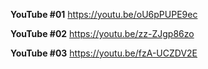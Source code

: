 **YouTube #01**
https://youtu.be/oU6pPUPE9ec

**YouTube #02**
https://youtu.be/zz-ZJgp86zo

**YouTube #03**
https://youtu.be/fzA-UCZDV2E
